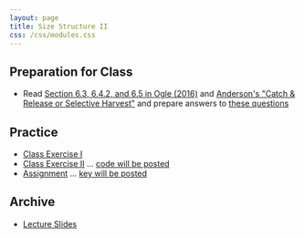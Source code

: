 ```yaml
---
layout: page
title: Size Structure II
css: /css/modules.css
---
```


## Preparation for Class

* Read [Section 6.3, 6.4.2, and 6.5 in Ogle (2016)](RESOURCES/Ogle_SizeStructure.pdf) and [Anderson's "Catch & Release or Selective Harvest"](RESOURCES/catch_release_Anderso) and prepare answers to [these questions](PREP/SizeStructure2)

## Practice

* [Class Exercise I](CEX/SizeStructure2_CEX1)
* [Class Exercise II](CEX/SizeStructure2_CEX2) ... [code will be posted](CEX/CODES/SizeStructure2.R)
* [Assignment](CE/SizeStructure2_CE1) ... [key will be posted]()

## Archive

* [Lecture Slides](PPT/SizeStructure2.pptx)
